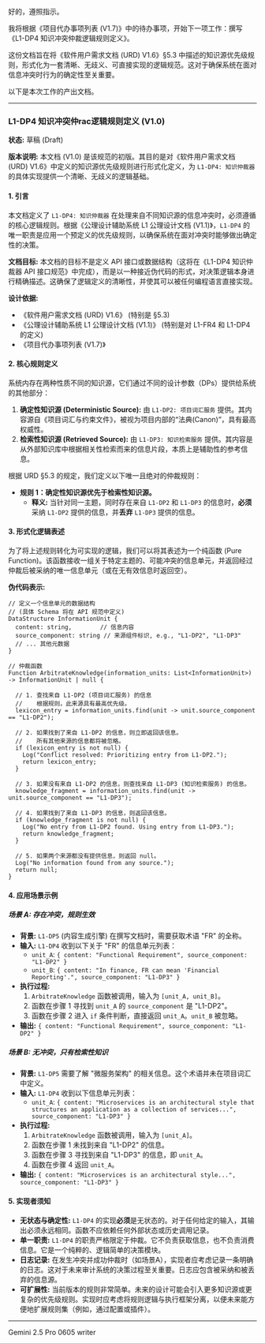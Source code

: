 好的，遵照指示。

我将根据《项目代办事项列表 (V1.7)》中的待办事项，开始下一项工作：撰写《L1-DP4 知识冲突仲裁逻辑规则定义》。

这份文档旨在将《软件用户需求文档 (URD) V1.6》§5.3 中描述的知识源优先级规则，形式化为一套清晰、无歧义、可直接实现的逻辑规范。这对于确保系统在面对信息冲突时行为的确定性至关重要。

以下是本次工作的产出文档。

---

### **L1-DP4 知识冲突仲rac逻辑规则定义 (V1.0)**

**状态:** 草稿 (Draft)

**版本说明:** 本文档 (V1.0) 是该规范的初版。其目的是对《软件用户需求文档 (URD) V1.6》中定义的知识源优先级规则进行形式化定义，为 `L1-DP4: 知识仲裁器` 的具体实现提供一个清晰、无歧义的逻辑基础。

#### **1. 引言**

本文档定义了 `L1-DP4: 知识仲裁器` 在处理来自不同知识源的信息冲突时，必须遵循的核心逻辑规则。根据《公理设计辅助系统 L1 公理设计文档 (V1.1)》，`L1-DP4` 的唯一职责是应用一个预定义的优先级规则，以确保系统在面对冲突时能够做出确定性的决策。

**文档目标:**
本文档的目标不是定义 API 接口或数据结构（这将在《L1-DP4 知识仲裁器 API 接口规范》中完成），而是以一种接近伪代码的形式，对决策逻辑本身进行精确描述。这确保了逻辑定义的清晰性，并使其可以被任何编程语言直接实现。

**设计依据:**
*   《软件用户需求文档 (URD) V1.6》 (特别是 §5.3)
*   《公理设计辅助系统 L1 公理设计文档 (V1.1)》 (特别是对 L1-FR4 和 L1-DP4 的定义)
*   《项目代办事项列表 (V1.7)》

#### **2. 核心规则定义**

系统内存在两种性质不同的知识源，它们通过不同的设计参数（DPs）提供给系统的其他部分：

1.  **确定性知识源 (Deterministic Source):** 由 `L1-DP2: 项目词汇服务` 提供。其内容源自《项目词汇与约束文件》，被视为项目内部的“法典(Canon)”，具有最高权威性。
2.  **检索性知识源 (Retrieved Source):** 由 `L1-DP3: 知识检索服务` 提供。其内容是从外部知识库中根据相关性检索而来的信息片段，本质上是辅助性的参考信息。

根据 URD §5.3 的规定，我们定义以下唯一且绝对的仲裁规则：

*   **规则 1：确定性知识源优先于检索性知识源。**
    *   **释义:** 当针对同一主题，同时存在来自 `L1-DP2` 和 `L1-DP3` 的信息时，**必须**采纳 `L1-DP2` 提供的信息，并**丢弃** `L1-DP3` 提供的信息。

#### **3. 形式化逻辑表述**

为了将上述规则转化为可实现的逻辑，我们可以将其表述为一个纯函数 (Pure Function)。该函数接收一组关于特定主题的、可能冲突的信息单元，并返回经过仲裁后被采纳的唯一信息单元（或在无有效信息时返回空）。

**伪代码表示:**

```
// 定义一个信息单元的数据结构
// (具体 Schema 将在 API 规范中定义)
DataStructure InformationUnit {
  content: string,        // 信息内容
  source_component: string // 来源组件标识, e.g., "L1-DP2", "L1-DP3"
  // ... 其他元数据
}

// 仲裁函数
Function ArbitrateKnowledge(information_units: List<InformationUnit>) -> InformationUnit | null {

  // 1. 查找来自 L1-DP2 (项目词汇服务) 的信息
  //    根据规则，此来源具有最高优先级。
  lexicon_entry = information_units.find(unit -> unit.source_component == "L1-DP2");

  // 2. 如果找到了来自 L1-DP2 的信息，则立即返回该信息。
  //    所有其他来源的信息都将被忽略。
  if (lexicon_entry is not null) {
    Log("Conflict resolved: Prioritizing entry from L1-DP2.");
    return lexicon_entry;
  }

  // 3. 如果没有来自 L1-DP2 的信息，则查找来自 L1-DP3 (知识检索服务) 的信息。
  knowledge_fragment = information_units.find(unit -> unit.source_component == "L1-DP3");

  // 4. 如果找到了来自 L1-DP3 的信息，则返回该信息。
  if (knowledge_fragment is not null) {
    Log("No entry from L1-DP2 found. Using entry from L1-DP3.");
    return knowledge_fragment;
  }
  
  // 5. 如果两个来源都没有提供信息，则返回 null。
  Log("No information found from any source.");
  return null;
}
```

#### **4. 应用场景示例**

##### **场景 A: 存在冲突，规则生效**

*   **背景:** `L1-DP5` (内容生成引擎) 在撰写文档时，需要获取术语 "FR" 的全称。
*   **输入:** `L1-DP4` 收到以下关于 "FR" 的信息单元列表：
    *   `unit_A`: `{ content: "Functional Requirement", source_component: "L1-DP2" }`
    *   `unit_B`: `{ content: "In finance, FR can mean 'Financial Reporting'.", source_component: "L1-DP3" }`
*   **执行过程:**
    1.  `ArbitrateKnowledge` 函数被调用，输入为 `[unit_A, unit_B]`。
    2.  函数在步骤 1 寻找到 `unit_A` 的 `source_component` 是 "L1-DP2"。
    3.  函数在步骤 2 进入 `if` 条件判断，直接返回 `unit_A`。`unit_B` 被忽略。
*   **输出:** `{ content: "Functional Requirement", source_component: "L1-DP2" }`

##### **场景 B: 无冲突，只有检索性知识**

*   **背景:** `L1-DP5` 需要了解 "微服务架构" 的相关信息。这个术语并未在项目词汇中定义。
*   **输入:** `L1-DP4` 收到以下信息单元列表：
    *   `unit_A`: `{ content: "Microservices is an architectural style that structures an application as a collection of services...", source_component: "L1-DP3" }`
*   **执行过程:**
    1.  `ArbitrateKnowledge` 函数被调用，输入为 `[unit_A]`。
    2.  函数在步骤 1 未找到来自 "L1-DP2" 的信息。
    3.  函数在步骤 3 寻找到来自 "L1-DP3" 的信息，即 `unit_A`。
    4.  函数在步骤 4 返回 `unit_A`。
*   **输出:** `{ content: "Microservices is an architectural style...", source_component: "L1-DP3" }`

#### **5. 实现者须知**

*   **无状态与确定性:** `L1-DP4` 的实现**必须**是无状态的。对于任何给定的输入，其输出必须永远相同。函数不应依赖任何外部状态或历史调用记录。
*   **单一职责:** `L1-DP4` 的职责严格限定于仲裁。它不负责获取信息，也不负责消费信息。它是一个纯粹的、逻辑简单的决策模块。
*   **日志记录:** 在发生冲突并成功仲裁时（如场景A），实现者应考虑记录一条明确的日志。这对于未来审计系统的决策过程至关重要。日志应包含被采纳和被丢弃的信息源。
*   **可扩展性:** 当前版本的规则非常简单。未来的设计可能会引入更多知识源或更复杂的优先级规则。实现时应考虑将规则逻辑与执行框架分离，以便未来能方便地扩展规则集（例如，通过配置或插件）。

---
Gemini 2.5 Pro 0605 writer